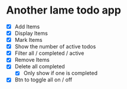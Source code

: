 # Another lame todo app

- [x] Add Items
- [x] Display Items
- [x] Mark Items
- [x] Show the number of active todos
- [x] Filter all / completed / active
- [x] Remove Items
- [x] Delete all completed
  - [x] Only show if one is completed
- [x] Btn to toggle all on / off
